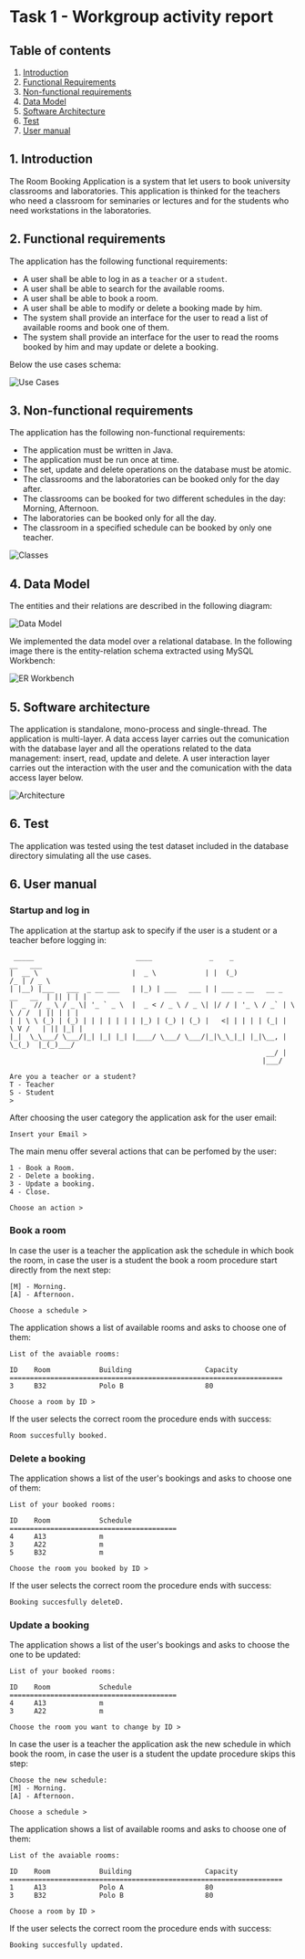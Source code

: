 # Task 1 - Workgroup activity report

## Table of contents
1. [Introduction](#1-introduction)
2. [Functional Requirements](#2-functional-requirements)
3. [Non-functional requirements](#3-non-functional-requirements)
4. [Data Model](#4-data-model) 
5. [Software Architecture](#5-software-architecture)
6. [Test](#6-test)
7. [User manual](#7-user-manual)

## 1. Introduction
The Room Booking Application is a system that let users to book university classrooms and laboratories. This application is thinked for the teachers who need a classroom for seminaries or lectures and for the students who need workstations in the laboratories.

## 2. Functional requirements
The application has the following functional requirements:

- A user shall be able to log in as a `teacher` or a `student`.
- A user shall be able to search for the available rooms.
- A user shall be able to book a room.
- A user shall be able to modify or delete a booking made by him.
- The system shall provide an interface for the user to read a list of available rooms and book one of them.
- The system shall provide an interface for the user to read the rooms booked by him and may update or delete a booking.

Below the use cases schema:

![Use Cases](/schemas/task1/UseCases.png)

## 3. Non-functional requirements
The application has the following non-functional requirements:

- The application must be written in Java.
- The application must be run once at time.
- The set, update and delete operations on the database must be atomic.
- The classrooms and the laboratories can be booked only for the day after.
- The classrooms can be booked for two different schedules in the day: Morning, Afternoon.
- The laboratories can be booked only for all the day.
- The classroom in a specified schedule can be booked by only one teacher.

![Classes](/schemas/task1/ClassesUML.png)

## 4. Data Model
The entities and their relations are described in the following diagram:

![Data Model](/schemas/task1/Entities.png)

We implemented the data model over a relational database. In the following image there is the entity-relation schema extracted using MySQL Workbench:

![ER Workbench](/schemas/task1/ER.png)

## 5. Software architecture

The application is standalone, mono-process and single-thread. The application is multi-layer. A data access layer carries out the comunication with the database layer and all the operations related to the data management: insert, read, update and delete. A user interaction layer carries out the interaction with the user and the comunication with the data access layer below.

![Architecture](/schemas/task1/RoomBookingArchitecture.png)

## 6. Test
The application was tested using the test dataset included in the database directory simulating all the use cases.

## 6. User manual

### Startup and log in
The application at the startup ask to specify if the user is a student or a teacher before logging in:

```
 _____                         ____              _    _                       __   ___  
|  __ \                       |  _ \            | |  (_)                     /_ | / _ \ 
| |__) |___   ___  _ __ ___   | |_) | ___   ___ | | ___ _ __   __ _  __   __  | || | | |
|  _  // _ \ / _ \| '_ ` _ \  |  _ < / _ \ / _ \| |/ / | '_ \ / _` | \ \ / /  | || | | |
| | \ \ (_) | (_) | | | | | | | |_) | (_) | (_) |   <| | | | | (_| |  \ V /   | || |_| |
|_|  \_\___/ \___/|_| |_| |_| |____/ \___/ \___/|_|\_\_|_| |_|\__, |   \_(_)  |_(_)___/ 
                                                               __/ |                    
                                                              |___/                     

Are you a teacher or a student?
T - Teacher 
S - Student 
>
```

After choosing the user category the application ask for the user email:

```
Insert your Email > 
```

The main menu offer several actions that can be perfomed by the user:

```
1 - Book a Room.
2 - Delete a booking.
3 - Update a booking.
4 - Close.

Choose an action > 
```

### Book a room

In case the user is a teacher the application ask the schedule in which book the room, in case the user is a student the book a room procedure start directly from the next step:

```
[M] - Morning.
[A] - Afternoon.

Choose a schedule > 
```
The application shows a list of available rooms and asks to choose one of them:

```
List of the avaiable rooms:

ID    Room            Building                  Capacity  
===================================================================
3     B32             Polo B                    80        

Choose a room by ID > 
```

If the user selects the correct room the procedure ends with success:

```
Room succesfully booked.
```

### Delete a booking

The application shows a list of the user's bookings and asks to choose one of them:

```
List of your booked rooms:

ID    Room            Schedule       
=========================================
4     A13             m              
3     A22             m              
5     B32             m              

Choose the room you booked by ID > 
```
If the user selects the correct room the procedure ends with success:

```
Booking succesfully deleteD.
```

### Update a booking

The application shows a list of the user's bookings and asks to choose the one to be updated:
```
List of your booked rooms:

ID    Room            Schedule       
=========================================
4     A13             m              
3     A22             m              

Choose the room you want to change by ID >

```
In case the user is a teacher the application ask the new schedule in which book the room, in case the user is a student the update procedure skips this step:

```
Choose the new schedule: 
[M] - Morning.
[A] - Afternoon.

Choose a schedule > 
```
The application shows a list of available rooms and asks to choose one of them:

```
List of the avaiable rooms:

ID    Room            Building                  Capacity  
===================================================================
1     A13             Polo A                    80        
3     B32             Polo B                    80        

Choose a room by ID > 
```
If the user selects the correct room the procedure ends with success:

```
Booking succesfully updated.
```
